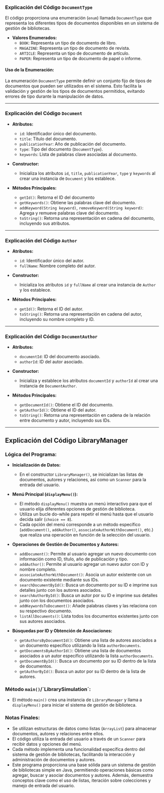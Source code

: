 ### Explicación del Código `DocumentType`

El código proporciona una enumeración (`enum`) llamada `DocumentType` que representa los diferentes tipos de documentos disponibles en un sistema de gestión de bibliotecas.

- **Valores Enumerados:**
  - `BOOK`: Representa un tipo de documento de libro.
  - `MAGAZINE`: Representa un tipo de documento de revista.
  - `ARTICLE`: Representa un tipo de documento de artículo.
  - `PAPER`: Representa un tipo de documento de papel o informe.

#### Uso de la Enumeración:
La enumeración `DocumentType` permite definir un conjunto fijo de tipos de documentos que pueden ser utilizados en el sistema. Esto facilita la validación y gestión de los tipos de documentos permitidos, evitando errores de tipo durante la manipulación de datos.

---

### Explicación del Código `Document`

- **Atributos:**
  - `id`: Identificador único del documento.
  - `title`: Título del documento.
  - `publicationYear`: Año de publicación del documento.
  - `type`: Tipo del documento (`DocumentType`).
  - `keywords`: Lista de palabras clave asociadas al documento.

- **Constructor:**
  - Inicializa los atributos `id`, `title`, `publicationYear`, `type` y `keywords` al crear una instancia de `Document` y los establece. 

- **Métodos Principales:**
  - `getId()`: Retorna el ID del documento
  - `getKeywords()`: Obtiene las palabras clave del documento.
  - `addKeyword(String keyword)`, `removeKeyword(String keyword)`: Agrega y remueve palabras clave del documento.
  - `toString()`: Retorna una representación en cadena del documento, incluyendo sus atributos.

---

### Explicación del Código `Author`

- **Atributos:**
  - `id`: Identificador único del autor.
  - `fullName`: Nombre completo del autor.

- **Constructor:**
  - Inicializa los atributos `id` y `fullName` al crear una instancia de `Author` y los establece. 

- **Métodos Principales:**
  - `getId()`: Retorna el ID del autor.
  - `toString()`: Retorna una representación en cadena del autor, incluyendo su nombre completo y ID.

---

### Explicación del Código `DocumentAuthor`

- **Atributos:**
  - `documentId`: ID del documento asociado.
  - `authorId`: ID del autor asociado.

- **Constructor:**
  - Inicializa y establece los atributos `documentId` y `authorId` al crear una instancia de `DocumentAuthor`.

- **Métodos Principales:**
  - `getDocumentId()`: Obtiene el ID del documento.
  - `getAuthorId()`: Obtiene el ID del autor.
  - `toString()`: Retorna una representación en cadena de la relación entre documento y autor, incluyendo sus IDs.

---

## Explicación del Código LibraryManager

### Lógica del Programa:
- **Inicialización de Datos:**
  - En el constructor `LibraryManager()`, se inicializan las listas de documentos, autores y relaciones, así como un `Scanner` para la entrada del usuario.

- **Menú Principal (`displayMenu()`):**
  - El método `displayMenu()` muestra un menú interactivo para que el usuario elija diferentes opciones de gestión de biblioteca.
  - Utiliza un bucle do-while para repetir el menú hasta que el usuario decida salir (`choice == 8`).
  - Cada opción del menú corresponde a un método específico (`addDocument()`, `addAuthor()`, `associateAuthorWithDocument()`, etc.) que realiza una operación en función de la selección del usuario.

- **Operaciones de Gestión de Documentos y Autores:**
  - `addDocument()`: Permite al usuario agregar un nuevo documento con información como ID, título, año de publicación y tipo.
  - `addAuthor()`: Permite al usuario agregar un nuevo autor con ID y nombre completo.
  - `associateAuthorWithDocument()`: Asocia un autor existente con un documento existente mediante sus IDs.
  - `searchDocumentById()`: Busca un documento por su ID e imprime sus detalles junto con los autores asociados.
  - `searchAuthorById()`: Busca un autor por su ID e imprime sus detalles junto con los documentos asociados.
  - `addKeywordsToDocument()`: Añade palabras claves y las relaciona con su respectivo documento.
  - `listAllDocuments()`: Lista todos los documentos existentes junto con sus autores asociados.

- **Búsquedas por ID y Obtención de Asociaciones:**
  - `getAuthorsByDocumentId()`: Obtiene una lista de autores asociados a un documento específico utilizando la lista `authorDocuments`.
  - `getDocumentsByAuthorId()`: Obtiene una lista de documentos asociados a un autor específico utilizando la lista `authorDocuments`.
  - `getDocumentById()`: Busca un documento por su ID dentro de la lista de documentos.
  - `getAuthorById()`: Busca un autor por su ID dentro de la lista de autores.

### Método `main()`/`LibrarySimulation´:
- El método `main()` crea una instancia de `LibraryManager` y llama a `displayMenu()` para iniciar el sistema de gestión de biblioteca.

### Notas Finales:
- Se utilizan estructuras de datos como listas (`ArrayList`) para almacenar documentos, autores y relaciones entre ellos.
- El código utiliza la entrada del usuario a través de un `Scanner` para recibir datos y opciones del menú.
- Cada método implementa una funcionalidad específica dentro del sistema de gestión de bibliotecas, facilitando la interacción y administración de documentos y autores.
- Este programa proporciona una base sólida para un sistema de gestión de bibliotecas simple en Java, permitiendo operaciones básicas como agregar, buscar y asociar documentos y autores. Además, demuestra conceptos clave como el uso de listas, iteración sobre colecciones y manejo de entrada del usuario.
